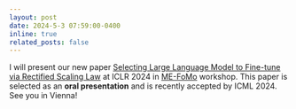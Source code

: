 ```yaml
---
layout: post
date: 2024-5-3 07:59:00-0400
inline: true
related_posts: false
---
```


I will present our new paper [Selecting Large Language Model to Fine-tune via Rectified Scaling Law](https://arxiv.org/pdf/2402.02314.pdf) at ICLR 2024 in [ME-FoMo](https://sites.google.com/view/me-fomo2024) workshop. This paper is selected as an **oral presentation** and is recently accepted by ICML 2024. See you in Vienna!
